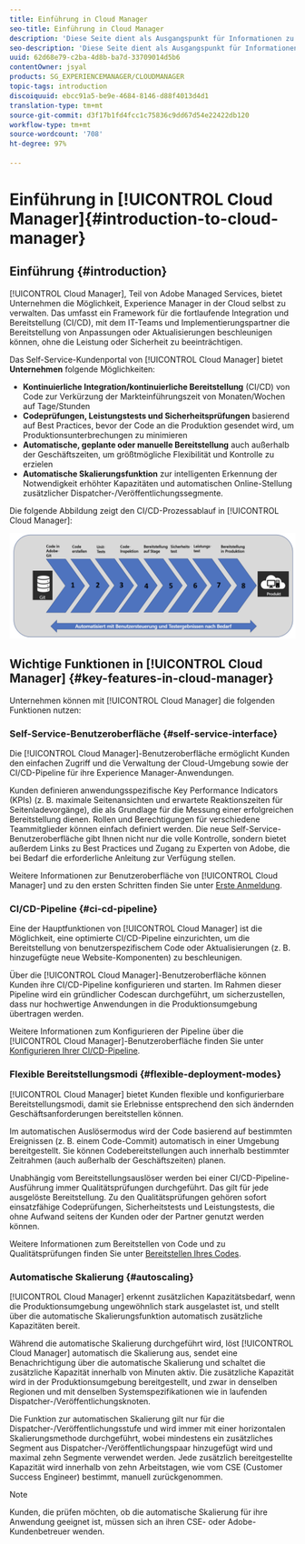 ```yaml
---
title: Einführung in Cloud Manager
seo-title: Einführung in Cloud Manager
description: 'Diese Seite dient als Ausgangspunkt für Informationen zu Cloud Manager. '
seo-description: 'Diese Seite dient als Ausgangspunkt für Informationen zu Adobe AEM Cloud Manager und stellt die Vorteile und wichtigsten Funktionen vor. '
uuid: 62d68e79-c2ba-4d8b-ba7d-33709014d5b6
contentOwner: jsyal
products: SG_EXPERIENCEMANAGER/CLOUDMANAGER
topic-tags: introduction
discoiquuid: ebcc91a5-be9e-4684-8146-d88f4013d4d1
translation-type: tm+mt
source-git-commit: d3f17b1fd4fcc1c75836c9dd67d54e22422db120
workflow-type: tm+mt
source-wordcount: '708'
ht-degree: 97%

---
```



# Einführung in [!UICONTROL Cloud Manager]{#introduction-to-cloud-manager}

## Einführung {#introduction}

[!UICONTROL  Cloud Manager], Teil von Adobe Managed Services, bietet Unternehmen die Möglichkeit, Experience Manager in der Cloud selbst zu verwalten. Das umfasst ein Framework für die fortlaufende Integration und Bereitstellung (CI/CD), mit dem IT-Teams und Implementierungspartner die Bereitstellung von Anpassungen oder Aktualisierungen beschleunigen können, ohne die Leistung oder Sicherheit zu beeinträchtigen.

Das Self-Service-Kundenportal von [!UICONTROL Cloud Manager] bietet **Unternehmen** folgende Möglichkeiten:

* **Kontinuierliche Integration/kontinuierliche Bereitstellung** (CI/CD) von Code zur Verkürzung der Markteinführungszeit von Monaten/Wochen auf Tage/Stunden
* **Codeprüfungen, Leistungstests und Sicherheitsprüfungen** basierend auf Best Practices, bevor der Code an die Produktion gesendet wird, um Produktionsunterbrechungen zu minimieren
* **Automatische, geplante oder manuelle Bereitstellung** auch außerhalb der Geschäftszeiten, um größtmögliche Flexibilität und Kontrolle zu erzielen
* **Automatische Skalierungsfunktion** zur intelligenten Erkennung der Notwendigkeit erhöhter Kapazitäten und automatischen Online-Stellung zusätzlicher Dispatcher-/Veröffentlichungssegmente.

Die folgende Abbildung zeigt den CI/CD-Prozessablauf in [!UICONTROL Cloud Manager]:

![](assets/screen_shot_2018-05-12at73843pm.png)

## Wichtige Funktionen in [!UICONTROL Cloud Manager] {#key-features-in-cloud-manager}

Unternehmen können mit [!UICONTROL Cloud Manager] die folgenden Funktionen nutzen:

### Self-Service-Benutzeroberfläche {#self-service-interface}

Die [!UICONTROL Cloud Manager]-Benutzeroberfläche ermöglicht Kunden den einfachen Zugriff und die Verwaltung der Cloud-Umgebung sowie der CI/CD-Pipeline für ihre Experience Manager-Anwendungen.

Kunden definieren anwendungsspezifische Key Performance Indicators (KPIs) (z. B. maximale Seitenansichten und erwartete Reaktionszeiten für Seitenladevorgänge), die als Grundlage für die Messung einer erfolgreichen Bereitstellung dienen. Rollen und Berechtigungen für verschiedene Teammitglieder können einfach definiert werden. Die neue Self-Service-Benutzeroberfläche gibt Ihnen nicht nur die volle Kontrolle, sondern bietet außerdem Links zu Best Practices und Zugang zu Experten von Adobe, die bei Bedarf die erforderliche Anleitung zur Verfügung stellen.

Weitere Informationen zur Benutzeroberfläche von [!UICONTROL Cloud Manager] und zu den ersten Schritten finden Sie unter [Erste Anmeldung](https://helpx.adobe.com/de/experience-manager/cloud-manager/using/first-time-login.html).

### CI/CD-Pipeline {#ci-cd-pipeline}

Eine der Hauptfunktionen von [!UICONTROL Cloud Manager] ist die Möglichkeit, eine optimierte CI/CD-Pipeline einzurichten, um die Bereitstellung von benutzerspezifischem Code oder Aktualisierungen (z. B. hinzugefügte neue Website-Komponenten) zu beschleunigen.

Über die [!UICONTROL Cloud Manager]-Benutzeroberfläche können Kunden ihre CI/CD-Pipeline konfigurieren und starten. Im Rahmen dieser Pipeline wird ein gründlicher Codescan durchgeführt, um sicherzustellen, dass nur hochwertige Anwendungen in die Produktionsumgebung übertragen werden.

Weitere Informationen zum Konfigurieren der Pipeline über die [!UICONTROL Cloud Manager]-Benutzeroberfläche finden Sie unter [Konfigurieren Ihrer CI/CD-Pipeline](https://helpx.adobe.com/de/experience-manager/cloud-manager/using/configuring-pipeline.html).

### Flexible Bereitstellungsmodi {#flexible-deployment-modes}

[!UICONTROL Cloud Manager] bietet Kunden flexible und konfigurierbare Bereitstellungsmodi, damit sie Erlebnisse entsprechend den sich ändernden Geschäftsanforderungen bereitstellen können.

Im automatischen Auslösermodus wird der Code basierend auf bestimmten Ereignissen (z. B. einem Code-Commit) automatisch in einer Umgebung bereitgestellt. Sie können Codebereitstellungen auch innerhalb bestimmter Zeitrahmen (auch außerhalb der Geschäftszeiten) planen.

Unabhängig vom Bereitstellungsauslöser werden bei einer CI/CD-Pipeline-Ausführung immer Qualitätsprüfungen durchgeführt. Das gilt für jede ausgelöste Bereitstellung. Zu den Qualitätsprüfungen gehören sofort einsatzfähige Codeprüfungen, Sicherheitstests und Leistungstests, die ohne Aufwand seitens der Kunden oder der Partner genutzt werden können.

Weitere Informationen zum Bereitstellen von Code und zu Qualitätsprüfungen finden Sie unter [Bereitstellen Ihres Codes](deploying-code.md).

### Automatische Skalierung {#autoscaling}

[!UICONTROL Cloud Manager] erkennt zusätzlichen Kapazitätsbedarf, wenn die Produktionsumgebung ungewöhnlich stark ausgelastet ist, und stellt über die automatische Skalierungsfunktion automatisch zusätzliche Kapazitäten bereit.

Während die automatische Skalierung durchgeführt wird, löst [!UICONTROL Cloud Manager] automatisch die Skalierung aus, sendet eine Benachrichtigung über die automatische Skalierung und schaltet die zusätzliche Kapazität innerhalb von Minuten aktiv. Die zusätzliche Kapazität wird in der Produktionsumgebung bereitgestellt, und zwar in denselben Regionen und mit denselben Systemspezifikationen wie in laufenden Dispatcher-/Veröffentlichungsknoten.

Die Funktion zur automatischen Skalierung gilt nur für die Dispatcher-/Veröffentlichungsstufe und wird immer mit einer horizontalen Skalierungsmethode durchgeführt, wobei mindestens ein zusätzliches Segment aus Dispatcher-/Veröffentlichungspaar hinzugefügt wird und maximal zehn Segmente verwendet werden. Jede zusätzlich bereitgestellte Kapazität wird innerhalb von zehn Arbeitstagen, wie vom CSE (Customer Success Engineer) bestimmt, manuell zurückgenommen.

>[!NOTE]
>Kunden, die prüfen möchten, ob die automatische Skalierung für ihre Anwendung geeignet ist, müssen sich an ihren CSE- oder Adobe-Kundenbetreuer wenden.
